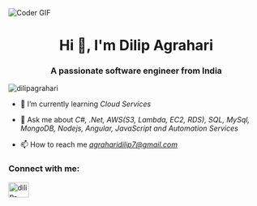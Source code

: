 <img align="center" alt="Coder GIF" src="https://indoanalytica.com/static/images/bannerr.gif" />
<h1 align="center">Hi 👋, I'm Dilip Agrahari</h1>
<h3 align="center">A passionate software engineer from India</h3>

<p align="left"> <img src="https://komarev.com/ghpvc/?username=dilipagrahari&label=Profile%20views&color=0e75b6&style=flat" alt="dilipagrahari" /> </p>

- 🌱 I’m currently learning *Cloud Services*

- 💬 Ask me about *C#, .Net, AWS(S3, Lambda, EC2, RDS), SQL, MySql, MongoDB, Nodejs, Angular, JavaScript and Automation Services*

- 📫 How to reach me *agraharidilip7@gmail.com*

<h3 align="left">Connect with me:</h3>
<p align="left">
<a href="https://linkedin.com/in/dilip-agrahari" target="blank"><img align="center" src="https://raw.githubusercontent.com/rahuldkjain/github-profile-readme-generator/master/src/images/icons/Social/linked-in-alt.svg" alt="dilip-agrahari" height="30" width="40" /></a>
</p>
